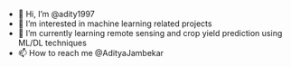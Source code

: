 - 👋 Hi, I’m @adity1997
- 👀 I’m interested in machine learning related projects
- 🌱 I’m currently learning remote sensing and crop yield prediction using ML/DL techniques
- 📫 How to reach me @AdityaJambekar

<!---
adity1997/adity1997 is a ✨ special ✨ repository because its `README.md` (this file) appears on your GitHub profile.
You can click the Preview link to take a look at your changes.
--->
